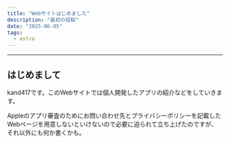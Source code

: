 ```yaml
---
title: "Webサイトはじめました"
description: "最初の投稿"
date: "2025-06-05"
tags:
  - astro
---
```


---

## はじめまして

kand417です。このWebサイトでは個人開発したアプリの紹介などをしていきます。

Appleのアプリ審査のためにお問い合わせ先とプライバシーポリシーを記載したWebページを用意しないといけないので必要に迫られて立ち上げたのですが、それ以外にも何か書くかも。
